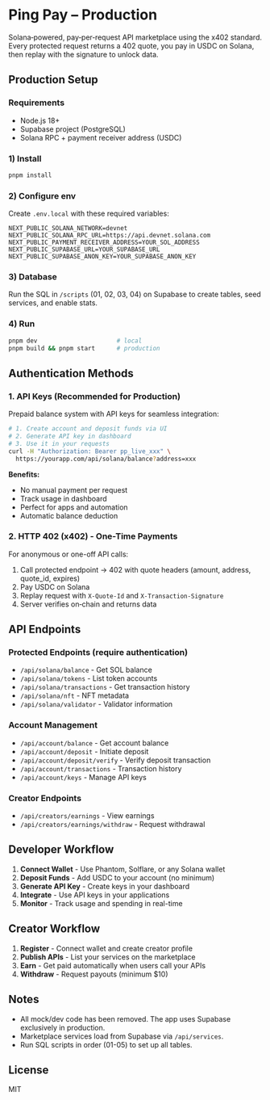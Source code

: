 # Ping Pay – Production

Solana‑powered, pay‑per‑request API marketplace using the x402 standard. Every protected request returns a 402 quote, you pay in USDC on Solana, then replay with the signature to unlock data.

## Production Setup

### Requirements
- Node.js 18+
- Supabase project (PostgreSQL)
- Solana RPC + payment receiver address (USDC)

### 1) Install
```bash
pnpm install
```

### 2) Configure env
Create `.env.local` with these required variables:
```env
NEXT_PUBLIC_SOLANA_NETWORK=devnet
NEXT_PUBLIC_SOLANA_RPC_URL=https://api.devnet.solana.com
NEXT_PUBLIC_PAYMENT_RECEIVER_ADDRESS=YOUR_SOL_ADDRESS
NEXT_PUBLIC_SUPABASE_URL=YOUR_SUPABASE_URL
NEXT_PUBLIC_SUPABASE_ANON_KEY=YOUR_SUPABASE_ANON_KEY
```

### 3) Database
Run the SQL in `/scripts` (01, 02, 03, 04) on Supabase to create tables, seed services, and enable stats.

### 4) Run
```bash
pnpm dev                      # local
pnpm build && pnpm start      # production
```

## Authentication Methods

### 1. API Keys (Recommended for Production)
Prepaid balance system with API keys for seamless integration:

```bash
# 1. Create account and deposit funds via UI
# 2. Generate API key in dashboard
# 3. Use it in your requests
curl -H "Authorization: Bearer pp_live_xxx" \
  https://yourapp.com/api/solana/balance?address=xxx
```

**Benefits:**
- No manual payment per request
- Track usage in dashboard
- Perfect for apps and automation
- Automatic balance deduction

### 2. HTTP 402 (x402) - One-Time Payments
For anonymous or one-off API calls:

1) Call protected endpoint → 402 with quote headers (amount, address, quote_id, expires)
2) Pay USDC on Solana
3) Replay request with `X-Quote-Id` and `X-Transaction-Signature`
4) Server verifies on‑chain and returns data

## API Endpoints

### Protected Endpoints (require authentication)
- `/api/solana/balance` - Get SOL balance
- `/api/solana/tokens` - List token accounts
- `/api/solana/transactions` - Get transaction history
- `/api/solana/nft` - NFT metadata
- `/api/solana/validator` - Validator information

### Account Management
- `/api/account/balance` - Get account balance
- `/api/account/deposit` - Initiate deposit
- `/api/account/deposit/verify` - Verify deposit transaction
- `/api/account/transactions` - Transaction history
- `/api/account/keys` - Manage API keys

### Creator Endpoints
- `/api/creators/earnings` - View earnings
- `/api/creators/earnings/withdraw` - Request withdrawal

## Developer Workflow

1. **Connect Wallet** - Use Phantom, Solflare, or any Solana wallet
2. **Deposit Funds** - Add USDC to your account (no minimum)
3. **Generate API Key** - Create keys in your dashboard
4. **Integrate** - Use API keys in your applications
5. **Monitor** - Track usage and spending in real-time

## Creator Workflow

1. **Register** - Connect wallet and create creator profile
2. **Publish APIs** - List your services on the marketplace
3. **Earn** - Get paid automatically when users call your APIs
4. **Withdraw** - Request payouts (minimum $10)

## Notes
- All mock/dev code has been removed. The app uses Supabase exclusively in production.
- Marketplace services load from Supabase via `/api/services`.
- Run SQL scripts in order (01-05) to set up all tables.

## License
MIT

